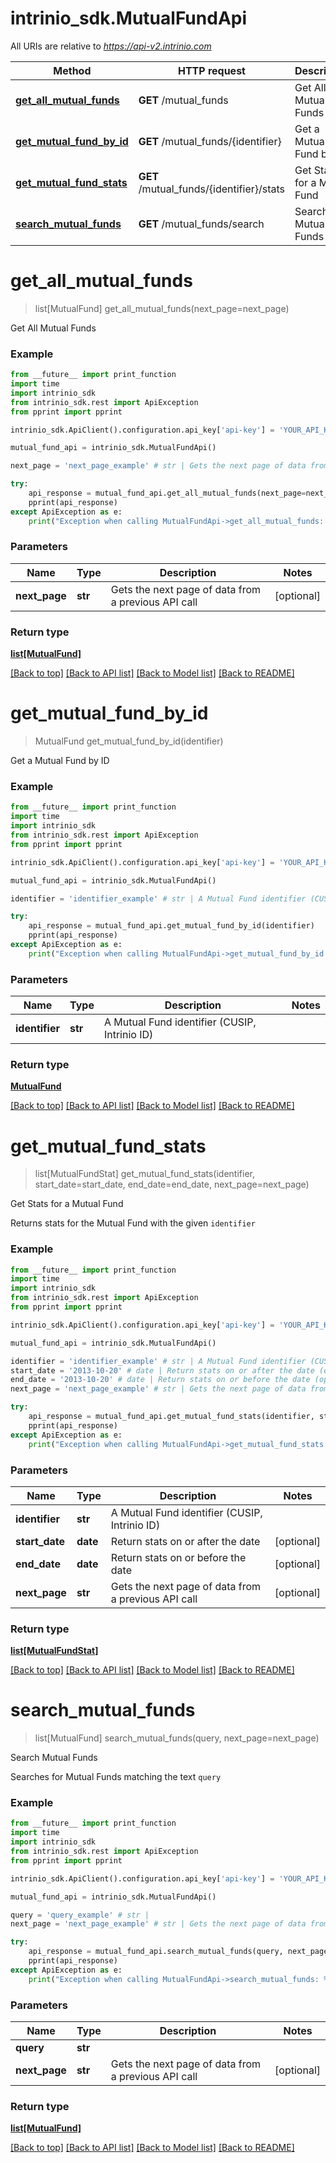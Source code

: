 # intrinio_sdk.MutualFundApi

All URIs are relative to *https://api-v2.intrinio.com*

Method | HTTP request | Description
------------- | ------------- | -------------
[**get_all_mutual_funds**](MutualFundApi.md#get_all_mutual_funds) | **GET** /mutual_funds | Get All Mutual Funds
[**get_mutual_fund_by_id**](MutualFundApi.md#get_mutual_fund_by_id) | **GET** /mutual_funds/{identifier} | Get a Mutual Fund by ID
[**get_mutual_fund_stats**](MutualFundApi.md#get_mutual_fund_stats) | **GET** /mutual_funds/{identifier}/stats | Get Stats for a Mutual Fund
[**search_mutual_funds**](MutualFundApi.md#search_mutual_funds) | **GET** /mutual_funds/search | Search Mutual Funds


# **get_all_mutual_funds**
> list[MutualFund] get_all_mutual_funds(next_page=next_page)

Get All Mutual Funds

### Example
```python
from __future__ import print_function
import time
import intrinio_sdk
from intrinio_sdk.rest import ApiException
from pprint import pprint

intrinio_sdk.ApiClient().configuration.api_key['api-key'] = 'YOUR_API_KEY'

mutual_fund_api = intrinio_sdk.MutualFundApi()

next_page = 'next_page_example' # str | Gets the next page of data from a previous API call (optional)

try:
    api_response = mutual_fund_api.get_all_mutual_funds(next_page=next_page)
    pprint(api_response)
except ApiException as e:
    print("Exception when calling MutualFundApi->get_all_mutual_funds: %s\n" % e)
```

### Parameters

Name | Type | Description  | Notes
------------- | ------------- | ------------- | -------------
 **next_page** | **str**| Gets the next page of data from a previous API call | [optional] 

### Return type

[**list[MutualFund]**](MutualFund.md)

[[Back to top]](#) [[Back to API list]](../README.md#documentation-for-api-endpoints) [[Back to Model list]](../README.md#documentation-for-models) [[Back to README]](../README.md)

# **get_mutual_fund_by_id**
> MutualFund get_mutual_fund_by_id(identifier)

Get a Mutual Fund by ID

### Example
```python
from __future__ import print_function
import time
import intrinio_sdk
from intrinio_sdk.rest import ApiException
from pprint import pprint

intrinio_sdk.ApiClient().configuration.api_key['api-key'] = 'YOUR_API_KEY'

mutual_fund_api = intrinio_sdk.MutualFundApi()

identifier = 'identifier_example' # str | A Mutual Fund identifier (CUSIP, Intrinio ID)

try:
    api_response = mutual_fund_api.get_mutual_fund_by_id(identifier)
    pprint(api_response)
except ApiException as e:
    print("Exception when calling MutualFundApi->get_mutual_fund_by_id: %s\n" % e)
```

### Parameters

Name | Type | Description  | Notes
------------- | ------------- | ------------- | -------------
 **identifier** | **str**| A Mutual Fund identifier (CUSIP, Intrinio ID) | 

### Return type

[**MutualFund**](MutualFund.md)

[[Back to top]](#) [[Back to API list]](../README.md#documentation-for-api-endpoints) [[Back to Model list]](../README.md#documentation-for-models) [[Back to README]](../README.md)

# **get_mutual_fund_stats**
> list[MutualFundStat] get_mutual_fund_stats(identifier, start_date=start_date, end_date=end_date, next_page=next_page)

Get Stats for a Mutual Fund

Returns stats for the  Mutual Fund with the given `identifier`

### Example
```python
from __future__ import print_function
import time
import intrinio_sdk
from intrinio_sdk.rest import ApiException
from pprint import pprint

intrinio_sdk.ApiClient().configuration.api_key['api-key'] = 'YOUR_API_KEY'

mutual_fund_api = intrinio_sdk.MutualFundApi()

identifier = 'identifier_example' # str | A Mutual Fund identifier (CUSIP, Intrinio ID)
start_date = '2013-10-20' # date | Return stats on or after the date (optional)
end_date = '2013-10-20' # date | Return stats on or before the date (optional)
next_page = 'next_page_example' # str | Gets the next page of data from a previous API call (optional)

try:
    api_response = mutual_fund_api.get_mutual_fund_stats(identifier, start_date=start_date, end_date=end_date, next_page=next_page)
    pprint(api_response)
except ApiException as e:
    print("Exception when calling MutualFundApi->get_mutual_fund_stats: %s\n" % e)
```

### Parameters

Name | Type | Description  | Notes
------------- | ------------- | ------------- | -------------
 **identifier** | **str**| A Mutual Fund identifier (CUSIP, Intrinio ID) | 
 **start_date** | **date**| Return stats on or after the date | [optional] 
 **end_date** | **date**| Return stats on or before the date | [optional] 
 **next_page** | **str**| Gets the next page of data from a previous API call | [optional] 

### Return type

[**list[MutualFundStat]**](MutualFundStat.md)

[[Back to top]](#) [[Back to API list]](../README.md#documentation-for-api-endpoints) [[Back to Model list]](../README.md#documentation-for-models) [[Back to README]](../README.md)

# **search_mutual_funds**
> list[MutualFund] search_mutual_funds(query, next_page=next_page)

Search Mutual Funds

Searches for Mutual Funds matching the text `query`

### Example
```python
from __future__ import print_function
import time
import intrinio_sdk
from intrinio_sdk.rest import ApiException
from pprint import pprint

intrinio_sdk.ApiClient().configuration.api_key['api-key'] = 'YOUR_API_KEY'

mutual_fund_api = intrinio_sdk.MutualFundApi()

query = 'query_example' # str | 
next_page = 'next_page_example' # str | Gets the next page of data from a previous API call (optional)

try:
    api_response = mutual_fund_api.search_mutual_funds(query, next_page=next_page)
    pprint(api_response)
except ApiException as e:
    print("Exception when calling MutualFundApi->search_mutual_funds: %s\n" % e)
```

### Parameters

Name | Type | Description  | Notes
------------- | ------------- | ------------- | -------------
 **query** | **str**|  | 
 **next_page** | **str**| Gets the next page of data from a previous API call | [optional] 

### Return type

[**list[MutualFund]**](MutualFund.md)

[[Back to top]](#) [[Back to API list]](../README.md#documentation-for-api-endpoints) [[Back to Model list]](../README.md#documentation-for-models) [[Back to README]](../README.md)

